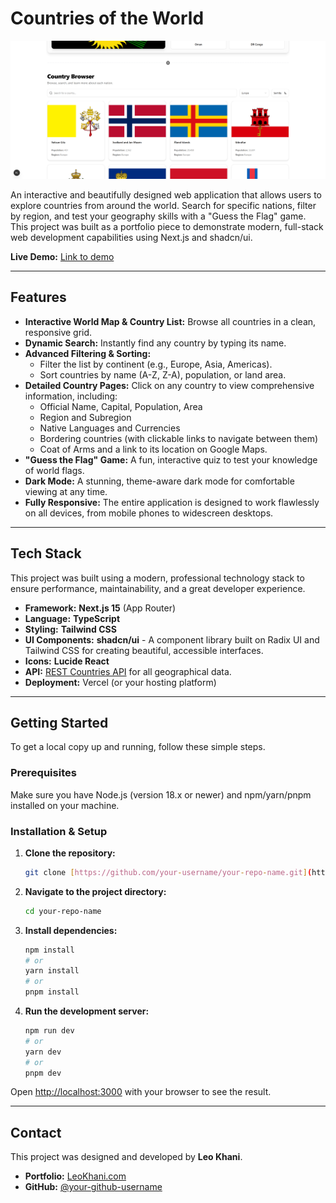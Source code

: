 # Countries of the World

![Project Showcase Image](public/demo.png)

An interactive and beautifully designed web application that allows users to explore countries from around the world. Search for specific nations, filter by region, and test your geography skills with a "Guess the Flag" game. This project was built as a portfolio piece to demonstrate modern, full-stack web development capabilities using Next.js and shadcn/ui.

**Live Demo:** [Link to demo](https://leokhani.com)

---

## Features

- **Interactive World Map & Country List:** Browse all countries in a clean, responsive grid.
- **Dynamic Search:** Instantly find any country by typing its name.
- **Advanced Filtering & Sorting:**
  - Filter the list by continent (e.g., Europe, Asia, Americas).
  - Sort countries by name (A-Z, Z-A), population, or land area.
- **Detailed Country Pages:** Click on any country to view comprehensive information, including:
  - Official Name, Capital, Population, Area
  - Region and Subregion
  - Native Languages and Currencies
  - Bordering countries (with clickable links to navigate between them)
  - Coat of Arms and a link to its location on Google Maps.
- **"Guess the Flag" Game:** A fun, interactive quiz to test your knowledge of world flags.
- **Dark Mode:** A stunning, theme-aware dark mode for comfortable viewing at any time.
- **Fully Responsive:** The entire application is designed to work flawlessly on all devices, from mobile phones to widescreen desktops.

---

## Tech Stack

This project was built using a modern, professional technology stack to ensure performance, maintainability, and a great developer experience.

- **Framework:** **Next.js 15** (App Router)
- **Language:** **TypeScript**
- **Styling:** **Tailwind CSS**
- **UI Components:** **shadcn/ui** - A component library built on Radix UI and Tailwind CSS for creating beautiful, accessible interfaces.
- **Icons:** **Lucide React**
- **API:** [REST Countries API](https://restcountries.com/) for all geographical data.
- **Deployment:** Vercel (or your hosting platform)

---

## Getting Started

To get a local copy up and running, follow these simple steps.

### Prerequisites

Make sure you have Node.js (version 18.x or newer) and npm/yarn/pnpm installed on your machine.

### Installation & Setup

1.  **Clone the repository:**

    ```bash
    git clone [https://github.com/your-username/your-repo-name.git](https://github.com/your-username/your-repo-name.git)
    ```

2.  **Navigate to the project directory:**

    ```bash
    cd your-repo-name
    ```

3.  **Install dependencies:**

    ```bash
    npm install
    # or
    yarn install
    # or
    pnpm install
    ```

4.  **Run the development server:**
    ```bash
    npm run dev
    # or
    yarn dev
    # or
    pnpm dev
    ```

Open <http://localhost:3000> with your browser to see the result.

---

## Contact

This project was designed and developed by **Leo Khani**.

- **Portfolio:** [LeoKhani.com](https://leokhani.com)
- **GitHub:** [@your-github-username](https://github.com/your-github-username)
